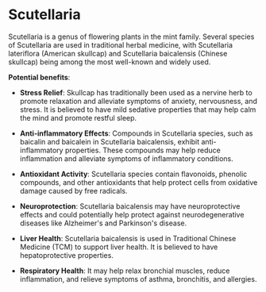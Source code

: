 # Scutellaria

Scutellaria is a genus of flowering plants in the mint family. Several species of Scutellaria are used in traditional herbal medicine, with Scutellaria lateriflora (American skullcap) and Scutellaria baicalensis (Chinese skullcap) being among the most well-known and widely used.

**Potential benefits**:

* **Stress Relief**: Skullcap has traditionally been used as a nervine herb to promote relaxation and alleviate symptoms of anxiety, nervousness, and stress. It is believed to have mild sedative properties that may help calm the mind and promote restful sleep.

* **Anti-inflammatory Effects**: Compounds in Scutellaria species, such as baicalin and baicalein in Scutellaria baicalensis, exhibit anti-inflammatory properties. These compounds may help reduce inflammation and alleviate symptoms of inflammatory conditions.

* **Antioxidant Activity**: Scutellaria species contain flavonoids, phenolic compounds, and other antioxidants that help protect cells from oxidative damage caused by free radicals. 

* **Neuroprotection**: Scutellaria baicalensis may have neuroprotective effects and could potentially help protect against neurodegenerative diseases like Alzheimer's and Parkinson's disease.

* **Liver Health**: Scutellaria baicalensis is used in Traditional Chinese Medicine (TCM) to support liver health. It is believed to have hepatoprotective properties.

* **Respiratory Health**: It may help relax bronchial muscles, reduce inflammation, and relieve symptoms of asthma, bronchitis, and allergies.
